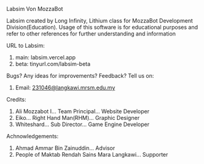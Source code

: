 Labsim Von MozzaBot

Labsim created by Long Infinity, Lithium class for MozzaBot Development Division(Education).
Usage of this software is for educational purposes and refer to other references for further understanding and information

URL to Labsim:
1. main: labsim.vercel.app
2. beta: tinyurl.com/labsim-beta

Bugs? Any ideas for improvements? Feedback?
Tell us on:
1. Email: 231046@langkawi.mrsm.edu.my

Credits:
1. Ali Mozzabot I...   Team Principal...          Website Developer
2. Eiko...             Right Hand Man(RHM)...     Graphic Designer
3. Whiteshard...       Sub Director...            Game Engine Developer

Achnowledgements:
1. Ahmad Ammar Bin Zainuddin...                      Advisor
2. People of Maktab Rendah Sains Mara Langkawi...    Supporter
